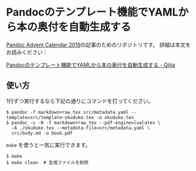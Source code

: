 # Pandocのテンプレート機能でYAMLから本の奥付を自動生成する

[Pandoc Advent Calendar 2019](https://adventar.org/calendars/4338)の記事のためのリポジトリです。
詳細は本文をお読みください：

[Pandocのテンプレート機能でYAMLから本の奥付を自動生成する - Qiita](https://qiita.com/sky_y/items/47da01623f50380c2023)

## 使い方

1行ずつ実行するなら下記の通りにコマンドを打ってください。

```
$ pandoc -f markdown+raw_tex src/metadata.yaml --template=src/template-okuduke.tex -o okuduke.tex
$ pandoc -s -N -f markdown+raw_tex --pdf-engine=lualatex \
  -A ./okuduke.tex --metadata-file=src/metadata.yaml \
  src/body.md -o book.pdf
```

`make` を使うと一気に実行できます。

```
$ make
$ make clean  # 生成ファイルを削除
```
